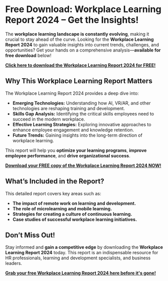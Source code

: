 # Free Download: Workplace Learning Report 2024 – Get the Insights!

The **workplace learning landscape is constantly evolving**, making it crucial to stay ahead of the curve. Looking for the **Workplace Learning Report 2024** to gain valuable insights into current trends, challenges, and opportunities? Get your hands on a comprehensive analysis—**available for free download** below!

[**Click here to download the Workplace Learning Report 2024 for FREE!**](https://udemywork.com/workplace-learning-report-2024)

## Why This Workplace Learning Report Matters

The Workplace Learning Report 2024 provides a deep dive into:

*   **Emerging Technologies:** Understanding how AI, VR/AR, and other technologies are reshaping training and development.
*   **Skills Gap Analysis:** Identifying the critical skills employees need to succeed in the modern workplace.
*   **Effective Learning Strategies:** Exploring innovative approaches to enhance employee engagement and knowledge retention.
*   **Future Trends:** Gaining insights into the long-term direction of workplace learning.

This report will help you **optimize your learning programs**, **improve employee performance**, and **drive organizational success**.

[**Download your FREE copy of the Workplace Learning Report 2024 NOW!**](https://udemywork.com/workplace-learning-report-2024)

## What’s Included in the Report?

This detailed report covers key areas such as:

*   **The impact of remote work on learning and development.**
*   **The role of microlearning and mobile learning.**
*   **Strategies for creating a culture of continuous learning.**
*   **Case studies of successful workplace learning initiatives.**

## Don’t Miss Out!

Stay informed and **gain a competitive edge** by downloading the **Workplace Learning Report 2024** today. This report is an indispensable resource for HR professionals, learning and development specialists, and business leaders.

[**Grab your free Workplace Learning Report 2024 here before it's gone!**](https://udemywork.com/workplace-learning-report-2024)
